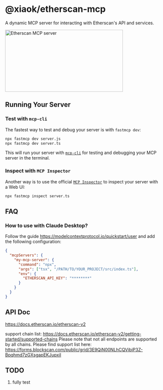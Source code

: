# @xiaok/etherscan-mcp

A dynamic MCP server for interacting with Etherscan's API and services.

<a href="https://glama.ai/mcp/servers/@xiaok/etherscan-mcp">
  <img width="380" height="200" src="https://glama.ai/mcp/servers/@xiaok/etherscan-mcp/badge" alt="Etherscan MCP server" />
</a>

## Running Your Server

### Test with `mcp-cli`

The fastest way to test and debug your server is with `fastmcp dev`:

```bash
npx fastmcp dev server.js
npx fastmcp dev server.ts
```

This will run your server with [`mcp-cli`](https://github.com/wong2/mcp-cli) for testing and debugging your MCP server in the terminal.

### Inspect with `MCP Inspector`

Another way is to use the official [`MCP Inspector`](https://modelcontextprotocol.io/docs/tools/inspector) to inspect your server with a Web UI:

```bash
npx fastmcp inspect server.ts
```

## FAQ

### How to use with Claude Desktop?

Follow the guide https://modelcontextprotocol.io/quickstart/user and add the following configuration:

```json
{
  "mcpServers": {
    "my-mcp-server": {
      "command": "npx",
      "args": ["tsx", "/PATH/TO/YOUR_PROJECT/src/index.ts"],
      "env": {
        "ETHERSCAN_API_KEY": "********"
      }
    }
  }
}
```

## API Doc

https://docs.etherscan.io/etherscan-v2

support chain list: https://docs.etherscan.io/etherscan-v2/getting-started/supported-chains
Please note that not all endpoints are supported by all chains. Please find support list here: https://forms.blockscan.com/public/grid/3E9QiN00NLhCQVibiP3Z-Bpqhmd7zGXsgapEKJupxiI

## TODO

1. fully test
